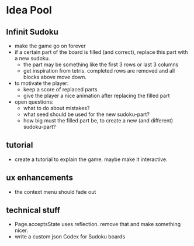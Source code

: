 # Idea Pool

## Infinit Sudoku

* make the game go on forever
* if a certain part of the board is filled (and correct), replace this part with a new sudoku.
  * the part may be something like the first 3 rows or last 3 columns 
  * get inspiration from tetris. completed rows are removed and all blocks above move down.  
* to motivate the player:
  * keep a score of replaced parts
  * give the player a nice animation after replacing the filled part
* open questions:
  * what to do about mistakes?
  * what seed should be used for the new sudoku-part?
  * how big must the filled part be, to create a new (and different) sudoku-part?

## tutorial

* create a tutorial to explain the game. maybe make it interactive.

## ux enhancements

* the context menu should fade out

## technical stuff

* Page.acceptsState uses reflection. remove that and make something nicer.
* write a custom json Codex for Sudoku boards
